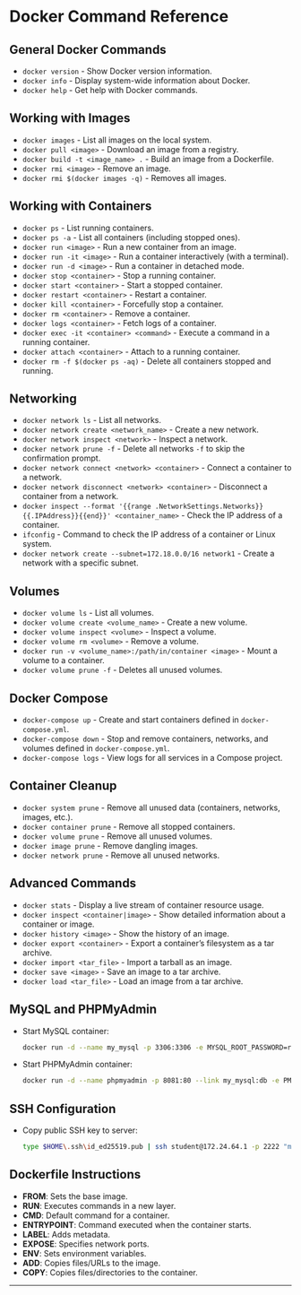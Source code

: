 # Docker Command Reference

## General Docker Commands

- `docker version` - Show Docker version information.
- `docker info` - Display system-wide information about Docker.
- `docker help` - Get help with Docker commands.

## Working with Images

- `docker images` - List all images on the local system.
- `docker pull <image>` - Download an image from a registry.
- `docker build -t <image_name> .` - Build an image from a Dockerfile.
- `docker rmi <image>` - Remove an image.
- `docker rmi $(docker images -q)` - Removes all images.

## Working with Containers

- `docker ps` - List running containers.
- `docker ps -a` - List all containers (including stopped ones).
- `docker run <image>` - Run a new container from an image.
- `docker run -it <image>` - Run a container interactively (with a terminal).
- `docker run -d <image>` - Run a container in detached mode.
- `docker stop <container>` - Stop a running container.
- `docker start <container>` - Start a stopped container.
- `docker restart <container>` - Restart a container.
- `docker kill <container>` - Forcefully stop a container.
- `docker rm <container>` - Remove a container.
- `docker logs <container>` - Fetch logs of a container.
- `docker exec -it <container> <command>` - Execute a command in a running container.
- `docker attach <container>` - Attach to a running container.
- `docker rm -f $(docker ps -aq)` - Delete all containers stopped and running.

## Networking

- `docker network ls` - List all networks.
- `docker network create <network_name>` - Create a new network.
- `docker network inspect <network>` - Inspect a network.
- `docker network prune -f` - Delete all networks `-f` to skip the confirmation prompt.
- `docker network connect <network> <container>` - Connect a container to a network.
- `docker network disconnect <network> <container>` - Disconnect a container from a network.
- `docker inspect --format '{{range .NetworkSettings.Networks}}{{.IPAddress}}{{end}}' <container_name>` - Check the IP address of a container.
- `ifconfig` - Command to check the IP address of a container or Linux system.
- `docker network create --subnet=172.18.0.0/16 network1` - Create a network with a specific subnet.

## Volumes

- `docker volume ls` - List all volumes.
- `docker volume create <volume_name>` - Create a new volume.
- `docker volume inspect <volume>` - Inspect a volume.
- `docker volume rm <volume>` - Remove a volume.
- `docker run -v <volume_name>:/path/in/container <image>` - Mount a volume to a container.
- `docker volume prune -f` - Deletes all unused volumes.

## Docker Compose

- `docker-compose up` - Create and start containers defined in `docker-compose.yml`.
- `docker-compose down` - Stop and remove containers, networks, and volumes defined in `docker-compose.yml`.
- `docker-compose logs` - View logs for all services in a Compose project.

## Container Cleanup

- `docker system prune` - Remove all unused data (containers, networks, images, etc.).
- `docker container prune` - Remove all stopped containers.
- `docker volume prune` - Remove all unused volumes.
- `docker image prune` - Remove dangling images.
- `docker network prune` - Remove all unused networks.

## Advanced Commands

- `docker stats` - Display a live stream of container resource usage.
- `docker inspect <container|image>` - Show detailed information about a container or image.
- `docker history <image>` - Show the history of an image.
- `docker export <container>` - Export a container’s filesystem as a tar archive.
- `docker import <tar_file>` - Import a tarball as an image.
- `docker save <image>` - Save an image to a tar archive.
- `docker load <tar_file>` - Load an image from a tar archive.

## MySQL and PHPMyAdmin

- Start MySQL container:
    
    ```bash
    docker run -d --name my_mysql -p 3306:3306 -e MYSQL_ROOT_PASSWORD=rootpassword mysql:latest
    ```
    
- Start PHPMyAdmin container:
    
    ```bash
    docker run -d --name phpmyadmin -p 8081:80 --link my_mysql:db -e PMA_HOST=db -e PMA_PORT=3306 phpmyadmin/phpmyadmin
    ```
    

## SSH Configuration

- Copy public SSH key to server:
    
    ```bash
    type $HOME\.ssh\id_ed25519.pub | ssh student@172.24.64.1 -p 2222 "mkdir -p ~/.ssh && cat >> ~/.ssh/authorized_keys && chmod 600 ~/.ssh/authorized_keys && chmod 700 ~/.ssh"
    ```
    

## Dockerfile Instructions

- **FROM**: Sets the base image.
- **RUN**: Executes commands in a new layer.
- **CMD**: Default command for a container.
- **ENTRYPOINT**: Command executed when the container starts.
- **LABEL**: Adds metadata.
- **EXPOSE**: Specifies network ports.
- **ENV**: Sets environment variables.
- **ADD**: Copies files/URLs to the image.
- **COPY**: Copies files/directories to the container.

---